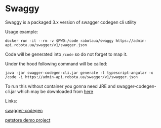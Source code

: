 # Swaggy

Swaggy is a packaged 3.x version of swagger codegen cli utility

Usage example:

```
docker run -it --rm -v $PWD:/code rabotaua/swaggy https://admin-api.robota.ua/swagger/v1/swagger.json
```

Code will be generated into `/code` so do not forget to map it.

Under the hood following command will be called:

```
java -jar swagger-codegen-cli.jar generate -l typescript-angular -o /code -i https://admin-api.robota.ua/swagger/v1/swagger.json
```

To run this without container you gonna need JRE and swagger-codegen-cli.jar which may be downloaded from [here](https://oss.sonatype.org/content/repositories/snapshots/io/swagger/swagger-codegen-cli/3.0.0-SNAPSHOT/)

Links:

[swagger-codegen](https://github.com/swagger-api/swagger-codegen)

[petstore demo project](https://github.com/swagger-api/swagger-codegen/tree/master/samples/client/petstore/typescript-angular-v4.3/npm)
